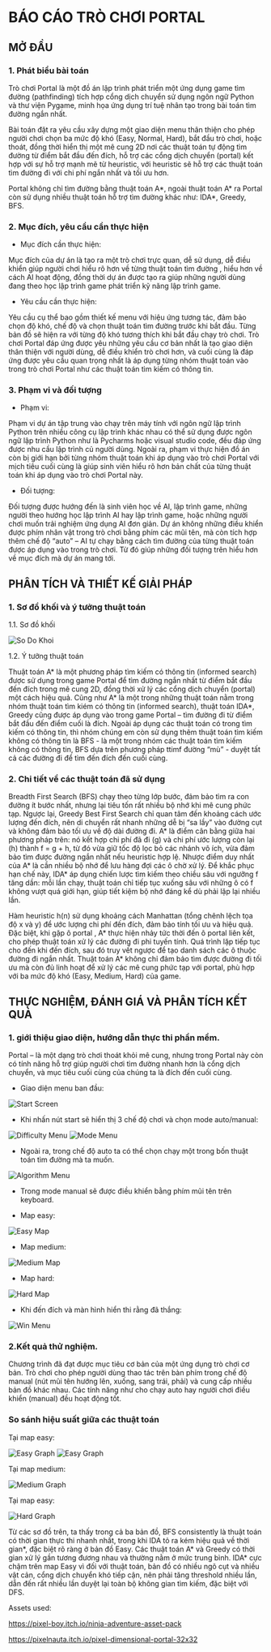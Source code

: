 # BÁO CÁO TRÒ CHƠI PORTAL

## MỞ ĐẦU

### 1.	Phát biểu bài toán

Trò chơi Portal là một đồ án lập trình phát triển một ứng dụng game tìm đường (pathfinding) tích hợp cổng dịch chuyển sử dụng ngôn ngữ Python và thư viện Pygame, minh họa ứng dụng trí tuệ nhân tạo trong bài toán tìm đường ngắn nhất.

Bài toán đặt ra yêu cầu xây dựng một giao diện menu thân thiện cho phép người chơi chọn ba mức độ khó (Easy, Normal, Hard), bắt đầu trò chơi, hoặc thoát, đồng thời hiển thị một mê cung 2D nơi các thuật toán tự động tìm đường từ điểm bắt đầu đến đích, hỗ trợ các cổng dịch chuyển (portal) kết hợp với sự hỗ trợ mạnh mẽ từ heuristic, với heuristic sẽ hỗ trợ các thuật toán tìm đường đi với chi phí ngắn nhất và tối ưu hơn.

Portal không chỉ tìm đường bằng thuật toán A*, ngoài thuật toán A* ra Portal còn sử dụng nhiều thuật toán hỗ trợ tìm đường khác như: IDA*, Greedy, BFS.

### 2.	Mục đích, yêu cầu cần thực hiện

-	Mục đích cần thực hiện:

Mục đích của dự án là tạo ra một trò chơi trực quan, dễ sử dụng, dễ điều khiển giúp người chơi hiểu rõ hơn về từng thuật toán tìm đường , hiểu hơn về cách AI hoạt động, đồng thời dự án được tạo ra giúp những người dùng đang theo học lập trình game phát triển kỹ năng lập trình game.

-	Yêu cầu cần thực hiện:

Yêu cầu cụ thể bao gồm thiết kế menu với hiệu ứng tương tác, đảm bảo chọn độ khó, chế độ và chọn thuật toán tìm đường trước khi bắt đầu. Từng bản đồ sẽ hiện ra với từng độ khó tương thích khi bắt đầu chạy trò chơi. Trò chơi Portal đáp ứng được yêu những yêu cầu cơ bản nhất là tạo giao diện thân thiện với người dùng, dễ điều khiển trò chơi hơn, và cuối cùng là đáp ứng được yêu cầu quan trọng nhất là áp dụng từng nhóm thuật toán vào trong trò chơi Portal như các thuật toán tìm kiếm có thông tin.

### 3.	Phạm vi và đối tượng

-	Phạm vi:

Phạm vi dự án tập trung vào chạy trên máy tính với ngôn ngữ lập trình Python trên nhiều công cụ lập trình khác nhau có thể sử dụng được ngôn ngữ lập trình Python như là Pycharms hoặc visual studio code, đều đáp ứng được nhu cầu lập trình củ người dùng. Ngoài ra, phạm vi thực hiện đồ án còn bị giới hạn bởi từng nhóm thuật toán khi áp dụng vào trò chơi Portal với mịch tiêu cuối cùng là giúp sinh viên hiểu rõ hơn bản chất của từng thuật toán khi áp dụng vào trò chơi Portal này.

-	Đối tượng:

Đối tượng được hướng đến là sinh viên học về AI, lập trình game, những người theo hướng học lập trình AI hay lập trình game, hoặc những người chơi muốn trải nghiệm ứng dụng AI đơn giản. Dự án không những điều khiển được phím nhân vật trong trò chơi bằng phím các mũi tên, mà còn tích hợp thêm chế độ “auto” – AI tự chạy bằng cách tìm đường của từng thuật toán được áp dụng vào trong trò chơi. Từ đó giúp những đối tượng trên hiểu hơn về mục đích mà dự án mang tới.

## PHÂN TÍCH VÀ THIẾT KẾ GIẢI PHÁP

### 1. Sơ đồ khối và ý tưởng thuật toán

1.1. Sơ đồ khối
 
  ![So Do Khoi](./SoDoKhoi.png)

1.2. Ý tưởng thuật toán

Thuật toán A* là một phương pháp tìm kiếm có thông tin (informed search) được sử dụng trong game Portal để tìm đường ngắn nhất từ điểm bắt đầu đến đích trong mê cung 2D, đồng thời xử lý các cổng dịch chuyển (portal) một cách hiệu quả. Cũng như A* là một trong những thuật toán nằm trong nhóm thuật toán tìm kiém có thông tin (informed search), thuật toán IDA*, Greedy cũng được áp dụng vào trong game Portal – tìm đường đi từ điểm bắt đầu đến điểm cuối là đích. Ngoài áp dụng các thuật toán có trong tìm kiếm có thông tin, thì nhóm chúng em còn sử dụng thêm thuật toán tìm kiếm không có thông tin là BFS - là một trong nhóm các thuật toán tìm kiếm không có thông tin, BFS dựa trên phương pháp ttimf đường “mù” - duyệt tất cả các đường đi để tìm đến đích đến cuối cùng.

### 2. Chi tiết về các thuật toán đã sử dụng

Breadth First Search (BFS) chạy theo từng lớp bước, đảm bảo tìm ra con đường ít bước nhất, nhưng lại tiêu tốn rất nhiều bộ nhớ khi mê cung phức tạp. Ngược lại, Greedy Best First Search chỉ quan tâm đến khoảng cách ước lượng đến đích, nên di chuyển rất nhanh những dễ bị “sa lầy” vào đường cụt và không đảm bảo tối ưu về độ dài đường đi. A* là điểm cân bằng giữa hai phương pháp trên: nó kết hợp chi phí đã đi (g) và chi phí ước lượng còn lại (h) thành f = g + h, từ đó vừa giữ tốc độ lọc bỏ các nhánh vô ích, vừa đảm bảo tìm được đường ngắn nhất nếu heuristic hợp lệ. Nhược điểm duy nhất của A* là cần nhiều bộ nhớ để lưu hàng đợi các ô chờ xử lý. Để khắc phục hạn chế này, IDA* áp dụng chiến lược tìm kiếm theo chiều sâu với ngưỡng f tăng dần: mỗi lần chạy, thuật toán chỉ tiếp tục xuống sâu với những ô có f không vượt quá giới hạn, giúp tiết kiệm bộ nhớ đáng kể dù phải lặp lại nhiều lần. 

Hàm heuristic h(n) sử dụng khoảng cách Manhattan (tổng chênh lệch tọa độ x và y) để ước lượng chi phí đến đích, đảm bảo tính tối ưu và hiệu quả. Đặc biệt, khi gặp ô portal , A* thực hiện nhảy tức thời đến ô portal liên kết, cho phép thuật toán xử lý các đường đi phi tuyến tính. Quá trình lặp tiếp tục cho đến khi đến đích, sau đó truy vết ngược để tạo danh sách các ô thuộc đường đi ngắn nhất. Thuật toán A* không chỉ đảm bảo tìm được đường đi tối ưu mà còn đủ linh hoạt để xử lý các mê cung phức tạp với portal, phù hợp với ba mức độ khó (Easy, Medium, Hard) của game.

## THỰC NGHIỆM, ĐÁNH GIÁ VÀ PHÂN TÍCH KẾT QUẢ

### 1. giới thiệu giao diện, hướng dẫn thực thi phần mềm.

Portal – là một dạng trò chơi thoát khỏi mê cung, nhưng trong Portal này còn có tính năng hỗ trợ giúp người chơi tìm đường nhanh hơn là cổng dịch chuyển, và mục tiêu cuối cùng của chúng ta là đích đến cuối cùng.

-	Giao diện menu ban đầu:
 
 ![Start Screen](./StartScreen.png)

-	Khi nhấn nút start sẽ hiển thị 3 chế độ chơi và chọn mode auto/manual:
 
 ![Difficulty Menu](./DifficultyMenu.png)
 ![Mode Menu](./ModeMenu.png)

-	Ngoài ra, trong chế độ auto ta có thể chọn chạy một trong bốn thuật toán tìm đường mà ta muốn.

 ![Algorithm Menu](./AlgorithmMenu.png)

-	Trong mode manual sẽ được điều khiển bằng phím mũi tên trên keyboard.

-	Map easy:

  ![Easy Map](./easyA.gif)

-	Map medium:

 ![Medium Map](./mediumA.gif)

-	Map hard:

 ![Hard Map](./hardA.gif)

-	Khi đến đích và màn hình hiển thi rằng đã thắng: 

 ![Win Menu](./WinMenu.png)

### 2.Kết quả thử nghiệm.

  Chương trình đã đạt được mục tiêu cơ bản của một ứng dụng trò chơi cơ bản. Trò chơi cho phép người dùng thao tác trên bàn phím trong chế độ manual (nút mũi tên hướng lên, xuống, sang trái, phải) và cung cấp nhiều bản đồ khác nhau. Các tính năng như cho chạy auto hay người chơi điều khiển (manual) đều hoạt động tốt.

### So sánh hiệu suất giữa các thuật toán

Tại map easy:

 ![Easy Graph](./EasyGraph1.png)
 ![Easy Graph](./EasyGraph2.png)
 
Tại map medium:

 ![Medium Graph](./MediumGraph.png)
 
Tại map easy:

 ![Hard Graph](./HardGraph.png)

Từ các sơ đồ trên, ta thấy trong cả ba bản đồ, BFS consistently là thuật toán có thời gian thực thi nhanh nhất, trong khi IDA tỏ ra kém hiệu quả về thời gian*, đặc biệt rõ ràng ở bản đồ Easy. Các thuật toán A* và Greedy có thời gian xử lý gần tương đương nhau và thường nằm ở mức trung bình. IDA* cực chậm trên map Easy vì đối với thuật toán, bản đồ có nhiều ngõ cụt và nhiều vật cản, cổng dịch chuyển khó tiếp cận, nên phải tăng threshold nhiều lần, dẫn đến rất nhiều lần duyệt lại toàn bộ không gian tìm kiếm, đặc biệt với DFS.

Assets used: 

https://pixel-boy.itch.io/ninja-adventure-asset-pack

https://pixelnauta.itch.io/pixel-dimensional-portal-32x32
